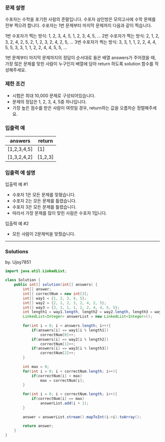 ### 문제 설명
수포자는 수학을 포기한 사람의 준말입니다. 수포자 삼인방은 모의고사에 수학 문제를 전부 찍으려 합니다. 수포자는 1번 문제부터 마지막 문제까지 다음과 같이 찍습니다.

1번 수포자가 찍는 방식: 1, 2, 3, 4, 5, 1, 2, 3, 4, 5, ...
2번 수포자가 찍는 방식: 2, 1, 2, 3, 2, 4, 2, 5, 2, 1, 2, 3, 2, 4, 2, 5, ...
3번 수포자가 찍는 방식: 3, 3, 1, 1, 2, 2, 4, 4, 5, 5, 3, 3, 1, 1, 2, 2, 4, 4, 5, 5, ...

1번 문제부터 마지막 문제까지의 정답이 순서대로 들은 배열 answers가 주어졌을 때, 가장 많은 문제를 맞힌 사람이 누구인지 배열에 담아 return 하도록 solution 함수를 작성해주세요.

### 제한 조건
* 시험은 최대 10,000 문제로 구성되어있습니다.
* 문제의 정답은 1, 2, 3, 4, 5중 하나입니다.
* 가장 높은 점수를 받은 사람이 여럿일 경우, return하는 값을 오름차순 정렬해주세요.

### 입출력 예
answers | return
--------|-------
[1,2,3,4,5] | [1]
[1,3,2,4,2] | [1,2,3]

### 입출력 예 설명
입출력 예 #1

* 수포자 1은 모든 문제를 맞혔습니다.
* 수포자 2는 모든 문제를 틀렸습니다.
* 수포자 3은 모든 문제를 틀렸습니다.
* 따라서 가장 문제를 많이 맞힌 사람은 수포자 1입니다.

입출력 예 #2

* 모든 사람이 2문제씩을 맞췄습니다.

---
### Solutions

by. Ujoy7851

```java
import java.util.LinkedList;

class Solution {
    public int[] solution(int[] answers) {
        int[] answer;
        int[] correctNum = new int[3];
        int[] way1 = {1, 2, 3, 4, 5};
        int[] way2 = {2, 1, 2, 3, 2, 4, 2, 5};
        int[] way3 = {3, 3, 1, 1, 2, 2, 4, 4, 5, 5};
        int length1 = way1.length, length2 = way2.length, length3 = way3.length;
        LinkedList<Integer> answerList = new LinkedList<Integer>();
        
        for(int i = 0; i < answers.length; i++){
            if(answers[i] == way1[i % length1])
                correctNum[0]++;
            if(answers[i] == way2[i % length2])
                correctNum[1]++;
            if(answers[i] == way3[i % length3])
                correctNum[2]++;
        }
        
        int max = 0;
        for(int i = 0; i < correctNum.length; i++){
            if(correctNum[i] > max)
                max = correctNum[i];
        }
        
        for(int i = 0; i < correctNum.length; i++){
            if(correctNum[i] == max)
                answerList.add(i + 1);
        }
        
        answer = answerList.stream().mapToInt(i->i).toArray();
        
        return answer;
    }
}
```
